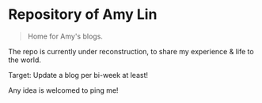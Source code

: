 Repository of Amy Lin
===

> Home for Amy's blogs.

The repo is currently under reconstruction, to share my experience & life to the world.

Target: Update a blog per bi-week at least!

Any idea is welcomed to ping me!
